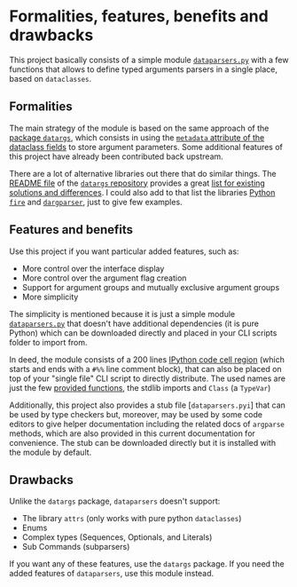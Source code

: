 # Formalities, features, benefits and drawbacks

This project basically consists of a simple module [`dataparsers.py`]() with a
few functions that allows to define typed arguments parsers in a single place,
based on `dataclasses`.

## Formalities

The main strategy of the module is based on the same approach of the
[package `datargs`](https://pypi.org/project/datargs/), which consists in using
the
[`metadata` attribute of the dataclass fields](https://docs.python.org/3/library/dataclasses.html#dataclasses.Field)
to store argument parameters. Some additional features of this project have
already been contributed back upstream.

There are a lot of alternative libraries out there that do similar things. The
[README file](https://github.com/roee30/datargs/blob/master/README.md) of the
[`datargs` repository](https://github.com/roee30/datargs) provides a great
[list for existing solutions and differences](https://github.com/roee30/datargs?tab=readme-ov-file#why-nots-and-design-choices).
I could also add to that list the libraries
[Python `fire`](https://github.com/google/python-fire) and
[`dargparser`](https://github.com/konstantinjdobler/dargparser), just to give
few examples.

## Features and benefits

Use this project if you want particular added features, such as:

- More control over the interface display
- More control over the argument flag creation
- Support for argument groups and mutually exclusive argument groups
- More simplicity

The simplicity is mentioned because it is just a simple module
[`dataparsers.py`]() that doesn't have additional dependencies (it is pure
Python) which can be downloaded directly and placed in your CLI scripts folder
to import from.

In deed, the module consists of a 200 lines
[IPython code cell region](https://docs.spyder-ide.org/current/panes/editor.html#code-cells)
(which starts and ends with a `#%%` line comment block), that can also be placed
on top of your "single file" CLI script to directly distribute. The used names
are just the few [provided functions](./2_available_functions.md), the stdlib
imports and `Class` (a `TypeVar`)

Additionally, this project also provides a stub file [`dataparsers.pyi`] that
can be used by type checkers but, moreover, may be used by some code editors to
give helper documentation including the related docs of `argparse` methods,
which are also provided in this current documentation for convenience. The stub
can be downloaded directly but it is installed with the module by default.

## Drawbacks

Unlike the `datargs` package, `dataparsers` doesn't support:

- The library `attrs` (only works with pure python `dataclasses`)
- Enums
- Complex types (Sequences, Optionals, and Literals)
- Sub Commands (subparsers)

If you want any of these features, use the `datargs` package. If you need the
added features of `dataparsers`, use this module instead.
